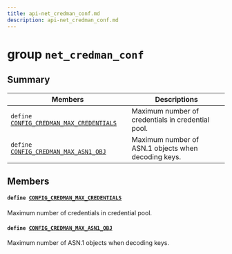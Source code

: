 ```yaml
---
title: api-net_credman_conf.md
description: api-net_credman_conf.md
---
```

# group `net_credman_conf` 

## Summary

 Members                        | Descriptions                                
--------------------------------|---------------------------------------------
`define `[`CONFIG_CREDMAN_MAX_CREDENTIALS`](#group__net__credman__conf_1ga8fca507584747806dce5d3fe252fc54d)            | Maximum number of credentials in credential pool.
`define `[`CONFIG_CREDMAN_MAX_ASN1_OBJ`](#group__net__credman__conf_1ga2dc7711f2c667cf573256f7895793583)            | Maximum number of ASN.1 objects when decoding keys.

## Members

#### `define `[`CONFIG_CREDMAN_MAX_CREDENTIALS`](#group__net__credman__conf_1ga8fca507584747806dce5d3fe252fc54d) 

Maximum number of credentials in credential pool.

#### `define `[`CONFIG_CREDMAN_MAX_ASN1_OBJ`](#group__net__credman__conf_1ga2dc7711f2c667cf573256f7895793583) 

Maximum number of ASN.1 objects when decoding keys.

